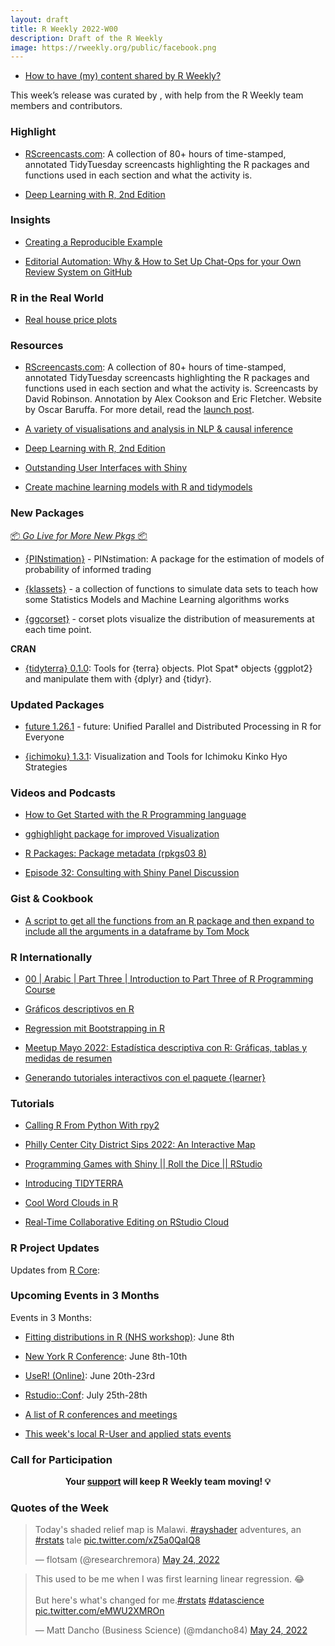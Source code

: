 ```yaml
---
layout: draft
title: R Weekly 2022-W00
description: Draft of the R Weekly
image: https://rweekly.org/public/facebook.png
---
```



+ [How to have (my) content shared by R Weekly?](https://github.com/rweekly/rweekly.org#how-to-have-my-content-shared-by-r-weekly)

This week’s release was curated by [](), with help from the R Weekly team members and contributors.



###  Highlight

+ [RScreencasts.com](https://www.rscreencasts.com/?ref=rweekly): A collection of 80+ hours of time-stamped, annotated TidyTuesday screencasts highlighting the R packages and functions used in each section and what the activity is.

+ [Deep Learning with R, 2nd Edition](https://blogs.rstudio.com/ai/posts/2022-05-31-deep-learning-with-r-2e/)


### Insights

+ [Creating a Reproducible Example](https://www.jumpingrivers.com/blog/creating-reproducible-example-r/)

+ [Editorial Automation: Why & How to Set Up Chat-Ops for your Own Review System on GitHub](https://ropensci.org/blog/2022/05/31/chatops-review-system-github/)

### R in the Real World

+ [Real house price plots](http://lenkiefer.com/2022/05/30/2022-05-30-real-hpi-plots/)



###  Resources

+ [RScreencasts.com](https://www.rscreencasts.com/?ref=rweekly): A collection of 80+ hours of time-stamped, annotated TidyTuesday screencasts highlighting the R packages and functions used in each section and what the activity is. Screencasts by David Robinson. Annotation by Alex Cookson and Eric Fletcher. Website by Oscar Baruffa. For more detail, read the [launch post](https://oscarbaruffa.com/rscreencasts/?ref=rweekly). 

+ [A variety of visualisations and analysis in NLP & causal inference](https://filmicaesthetic.github.io/)

+ [Deep Learning with R, 2nd Edition](https://blogs.rstudio.com/ai/posts/2022-05-31-deep-learning-with-r-2e/)

+ [Outstanding User Interfaces with Shiny](https://unleash-shiny.rinterface.com/welcome.html)

+ [Create machine learning models with R and tidymodels](https://docs.microsoft.com/en-us/learn/paths/machine-learning-with-r/?WT.mc_id=academic-59300-cacaste)


###  New Packages

<p class="added-hostname"><a href="https://rweekly.org/live" target="_blank" class="externalLink">📦 <i>Go Live for More New Pkgs</i> 📦</a></p>

+ [{PINstimation}](https://pinstimation.com/) - PINstimation: A package for the estimation of models of probability of informed trading

+ [{klassets}](https://github.com/jbkunst/klassets/) -  a collection of functions to simulate data sets to teach how some Statistics Models and Machine Learning algorithms works

+ [{ggcorset}](https://cran.r-project.org/web/packages/ggcorset/vignettes/corset_plot_intro.html) - corset plots visualize the distribution of measurements at each time point.

**CRAN**

+ [{tidyterra} 0.1.0](https://dieghernan.github.io/tidyterra/): Tools for {terra} objects. Plot Spat* objects {ggplot2} and manipulate them with {dplyr} and {tidyr}.



### Updated Packages


* [future 1.26.1](https://future.futureverse.org/) - future: Unified Parallel and Distributed Processing in R for Everyone


+ [{ichimoku} 1.3.1](https://cran.r-project.org/package=ichimoku): Visualization and Tools for Ichimoku Kinko Hyo Strategies


###  Videos and Podcasts

+ [How to Get Started with the R Programming language](https://www.youtube.com/watch?v=wfshEa_F2FQ)

+ [gghighlight package for improved Visualization](https://www.youtube.com/watch?v=1IHAZcumjkA)

+ [R Packages: Package metadata (rpkgs03 8)](https://www.youtube.com/watch?v=vQSYeGwX9yQ)

+ [Episode 32: Consulting with Shiny Panel Discussion](https://www.youtube.com/watch?v=GNZY7gHSgzM)

### Gist & Cookbook

+ [A script to get all the functions from an R package and then expand to include all the arguments in a dataframe by Tom Mock](https://gist.github.com/jthomasmock/336b9f605050c331da37d7ecec450902)


### R Internationally

+ [00 | Arabic | Part Three | Introduction to Part Three of R Programming Course](https://www.youtube.com/watch?v=uumUZCAU_YQ)

+ [Gráficos descriptivos en R](https://www.youtube.com/watch?v=HNdKcp-hdBE)

+ [Regression mit Bootstrapping in R](https://www.youtube.com/watch?v=JuSiZlO8RBs)

+ [Meetup Mayo 2022: Estadística descriptiva con R: Gráficas, tablas y medidas de resumen](https://www.youtube.com/watch?v=wtMWEifXQ0Q)

+ [Generando tutoriales interactivos con el paquete {learner}](https://www.youtube.com/watch?v=sL6GmF2Pkp0)

###  Tutorials

+ [Calling R From Python With rpy2](https://rviews.rstudio.com/2022/05/25/calling-r-from-python-with-rpy2/)

+ [Philly Center City District Sips 2022: An Interactive Map](https://www.silviacanelon.com/blog/2022-ccd-sips/)

+ [Programming Games with Shiny || Roll the Dice || RStudio](https://www.youtube.com/watch?v=GNZY7gHSgzM)

+ [Introducing TIDYTERRA](https://dieghernan.github.io/202205_tidyterra/)

+ [Cool Word Clouds in R](https://spencerschien.info/post/data_viz_how_to/dense_word_clouds/)

+ [Real-Time Collaborative Editing on RStudio Cloud](https://www.rstudio.com/blog/real-time-collaborative-editing-on-rstudio-cloud/)

<!--<div class="post-more-begin></div><div class="post-more-end"></div>-->

###  R Project Updates

Updates from [R Core](http://developer.r-project.org/blosxom.cgi/R-devel/NEWS):


###  Upcoming Events in 3 Months

Events in 3 Months:

+ [Fitting distributions in R (NHS workshop)](https://www.eventbrite.co.uk/e/nhs-r-workshop-fitting-distributions-in-r-june-2022-tickets-338906667967?aff=estw&utm-campaign=social&utm-content=attendeeshare&utm-medium=discovery&utm-source=tw&utm-term=listing): June 8th

+ [New York R Conference](https://rstats.ai/nyr/): June 8th-10th

+ [UseR! (Online)](https://user2022.r-project.org/): June 20th-23rd

+ [Rstudio::Conf](https://www.rstudio.com/conference/): July 25th-28th

+ [A list of R conferences and meetings](https://jumpingrivers.github.io/meetingsR/events.html)

+ [This week's local R-User and applied stats events](https://community.rstudio.com/c/irl)


###  Call for Participation


<p class="hide-support added-hostname support-rweekly" style="text-align: center;font-weight: bold;">Your <a class="non-visited externalLink" href="https://www.patreon.com/rweekly" onclick="pas(this)">support</a> will keep R Weekly team moving! 💡</p>

###  Quotes of the Week

<blockquote class="twitter-tweet"><p lang="en" dir="ltr">Today&#39;s shaded relief map is Malawi. <a href="https://twitter.com/hashtag/rayshader?src=hash&amp;ref_src=twsrc%5Etfw">#rayshader</a> adventures, an <a href="https://twitter.com/hashtag/rstats?src=hash&amp;ref_src=twsrc%5Etfw">#rstats</a> tale <a href="https://t.co/xZ5a0QaIQ8">pic.twitter.com/xZ5a0QaIQ8</a></p>&mdash; flotsam (@researchremora) <a href="https://twitter.com/researchremora/status/1529121134712602624?ref_src=twsrc%5Etfw">May 24, 2022</a></blockquote> <script async src="https://platform.twitter.com/widgets.js" charset="utf-8"></script>

<blockquote class="twitter-tweet"><p lang="en" dir="ltr">This used to be me when I was first learning linear regression. 😂<br><br>But here&#39;s what&#39;s changed for me.<a href="https://twitter.com/hashtag/rstats?src=hash&amp;ref_src=twsrc%5Etfw">#rstats</a> <a href="https://twitter.com/hashtag/datascience?src=hash&amp;ref_src=twsrc%5Etfw">#datascience</a> <a href="https://t.co/eMWU2XMROn">pic.twitter.com/eMWU2XMROn</a></p>&mdash; Matt Dancho (Business Science) (@mdancho84) <a href="https://twitter.com/mdancho84/status/1529050632849707009?ref_src=twsrc%5Etfw">May 24, 2022</a></blockquote> <script async src="https://platform.twitter.com/widgets.js" charset="utf-8"></script>
